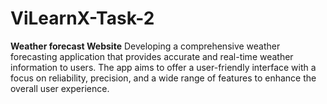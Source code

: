 # ViLearnX-Task-2
**Weather forecast Website**
Developing a comprehensive weather forecasting application that provides accurate and real-time weather information to users. The app aims to offer a user-friendly interface with a focus on reliability, precision, and a wide range of features to enhance the overall user experience.
